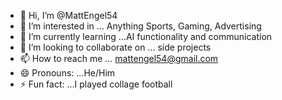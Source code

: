 - 👋 Hi, I’m @MattEngel54
- 👀 I’m interested in ... Anything Sports, Gaming, Advertising
- 🌱 I’m currently learning ...AI functionality and communication
- 💞️ I’m looking to collaborate on ... side projects
- 📫 How to reach me ... mattengel54@gmail.com
- 😄 Pronouns: ...He/Him
- ⚡ Fun fact: ...I played collage football

<!---
MattEngel54/MattEngel54 is a ✨ special ✨ repository because its `README.md` (this file) appears on your GitHub profile.
You can click the Preview link to take a look at your changes.
--->
